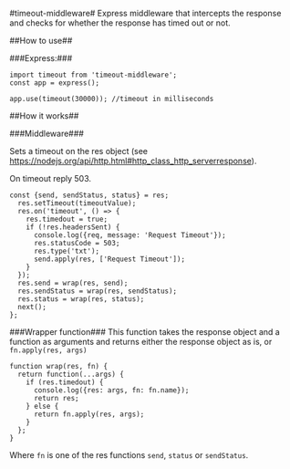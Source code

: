 #timeout-middleware#
Express middleware that intercepts the response and checks for whether the response has timed out or not.

##How to use##

###Express:###
```
import timeout from 'timeout-middleware';
const app = express();

app.use(timeout(30000)); //timeout in milliseconds
```

##How it works##


###Middleware###

Sets a timeout on the res object (see https://nodejs.org/api/http.html#http_class_http_serverresponse).

On timeout reply 503.
```
const {send, sendStatus, status} = res;
  res.setTimeout(timeoutValue);
  res.on('timeout', () => {
    res.timedout = true;
    if (!res.headersSent) {
      console.log({req, message: 'Request Timeout'});
      res.statusCode = 503;
      res.type('txt');
      send.apply(res, ['Request Timeout']);
    }
  });
  res.send = wrap(res, send);
  res.sendStatus = wrap(res, sendStatus);
  res.status = wrap(res, status);
  next();
};
```

###Wrapper function###
This function takes the response object and a function as arguments and returns either the response object as is, or `fn.apply(res, args)`
```
function wrap(res, fn) {
  return function(...args) {
    if (res.timedout) {
      console.log({res: args, fn: fn.name});
      return res;
    } else {
      return fn.apply(res, args);
    }
  };
}
```

Where `fn` is one of the res functions `send`, `status` or `sendStatus`.
